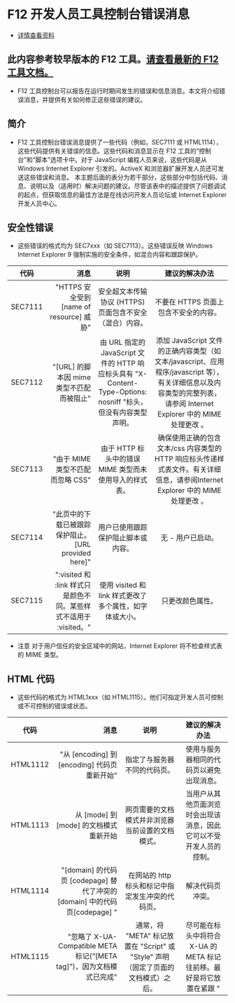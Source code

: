 # F12 开发人员工具控制台错误消息
- [详情查看资料](http://blog.csdn.net/xingxing1828/article/details/38386247)
## 此内容参考较早版本的 F12 工具。[请查看最新的 F12 工具文档。](https://docs.microsoft.com/en-us/microsoft-edge/f12-devtools-guide)
- F12 工具控制台可以报告在运行时期间发生的错误和信息消息。本文将介绍错误消息，并提供有关如何修正这些错误的建议。
## 简介
- F12 工具控制台错误消息提供了一些代码（例如，SEC7111 或 HTML1114），这些代码提供有关错误的信息。这些代码和消息显示在 F12 工具的“控制台”和“脚本”选项卡中。对于 JavaScript 编程人员来说，这些代码是从 Windows Internet Explorer 引发的。ActiveX 和浏览器扩展开发人员还可发送这些错误和消息。
本主题后面的表分为若干部分，这些部分中包括代码、消息、说明以及（适用时）解决问题的建议。尽管该表中的描述提供了问题调试的起点，但获取信息的最佳方法是在线访问开发人员论坛或 Internet Explorer 开发人员中心。

## 安全性错误
- 这些错误的格式均为 SEC7xxx（如 SEC7113）。这些错误反映 Windows Internet Explorer 9 强制实施的安全条件，如混合内容和跟踪保护。


| 代码        |  消息  |  说明  |  建议的解决办法  |
| --------   | -----:   | :----: | :----: |
| SEC7111    | "HTTPS 安全受到 [name of resource] 威胁" |   安全超文本传输协议 (HTTPS) 页面包含不安全（混合）内容。    |   不要在 HTTPS 页面上包含不安全的内容。    |
| SEC7112    | "[URL] 的脚本因 mime 类型不匹配而被阻止"  |   由 URL 指定的 JavaScript 文件的 HTTP 响应标头具有 "X-Content-Type-Options: nosniff "标头，但没有内容类型声明。    |   添加 JavaScript 文件的正确内容类型（如文本/javascript、应用程序/javascript 等），有关详细信息以及内容类型的完整列表，请参阅 Internet Explorer 中的 MIME 处理更改 。   |
| SEC7113    | "由于 MIME 类型不匹配而忽略 CSS"  |   由于 HTTP 标头中的错误 MIME 类型而未使用导入的样式表。   |   确保使用正确的包含文本/css 内容类型的 HTTP 响应标头传递样式表文件。有关详细信息，请参阅Internet Explorer 中的 MIME 处理更改 。   |
| SEC7114    | "此页中的下载已被跟踪保护阻止。[URL provided here]" |  用户已使用跟踪保护阻止脚本或内容。  |  无 - 用户已启动。   |
| SEC7115    | ":visited 和 :link 样式只是颜色不同。某些样式不适用于 :visited。" |   使用 visited 和 link 样式更改了多个属性，如字体或大小。   |   只更改颜色属性。   |

- 注意  对于用户信任的安全区域中的网站，Internet Explorer 将不检查样式表的 MIME 类型。

## HTML 代码
- 这些代码的格式为 HTML1xxx（如 HTML1115）。他们可指定开发人员可控制或不可控制的错误或状态。

| 代码        |  消息  |  说明  |  建议的解决办法  |
| --------   | -----:   | :----: | :----: |
| HTML1112 | "从 [encoding] 到  [encoding] 代码页重新开始" |  指定了与服务器不同的代码页。  |  使用与服务器相同的代码页以避免出现消息。  |
| HTML1113 | 从 [mode] 到 [mode] 的文档模式重新开始 |  网页需要的文档模式并非浏览器当前设置的文档模式。  |  当用户从其他页面浏览时会出现该消息，因此它可以不受开发人员的控制。  |
| HTML1114 | "[domain] 的代码页 [codepage] 替代了冲突的 [domain] 中的代码页[codepage] " |  在网站的 http 标头和标记中指定发生冲突的代码页。  |   解决代码页冲突。 |
| HTML1115 | "忽略了 X-UA-Compatible META 标记(“[META tag]”)，因为文档模式已完成" |  通常，将 "META" 标记放置在 "Script" 或 "Style" 声明（固定了页面的文档模式）之后。  |  尽可能在标头中将符合 X-UA 的 META 标记往前移。最好是将它放置在紧跟 "<title>" 和字符集值之后。  |
| HTML1116 | "符合 X-UA 的 META 标记 （“[META tag]”）由于前面符合 X-UA 的 META 标记 (“[META tag]”)而忽略" |  在源代码的 "<head>" 部分中，有多个"符合 X-UA 的 ""META" 标记。 |  除了留下一个"符合 X-UA 的 META" 标记之外，其他标记全部删除，并确保它尽可能位于标头的前面。最好是将它放置在紧跟 "<title>" 和字符集值之后。  |
| HTML1200 | "[domain] 位于 Internet Explorer 9 兼容性视图列表 (‘[path to local Compatibility View List]’)上。" |  用户已启动。 |
| HTML1201 | "[domain] 是你添加到“兼容性视图”的网站。" |  用户已单击当前网站的“兼容性视图”按钮或已通过“兼容性视图设置”添加该网站。 |  除了留下一个"符合 X-UA 的 META" 标记之外，其他标记全部删除，并确保它尽可能位于标头的前面。最好是将它放置在紧跟 "<title>" 和字符集值之后。  |
| HTML1202 | "[domain] 正在“兼容性视图”中运行，因为已选中“在兼容性视图中显示 Intranet 站点”。" |  用户已选中“兼容性视图设置”中的“在兼容性视图中显示 Intranet 站点”复选框。 |  用户需要按 Alt + T，单击“兼容性视图设置”，然后清除“在兼容性视图中显示 Intranet 站点”复选框。 |
| HTML1203 | "[domain] 已通过组策略配置为在“兼容性视图”中运行。" |  网络管理员已指定网页将在“兼容性视图”中运行。 |  用户需要与网络管理员联系。  |
| HTML1204 | "[domain] 正在“兼容性视图”中运行，因为已选中“在兼容性视图中显示所有网站”。" |  用户已选中“兼容性视图设置”中的“在兼容性视图中显示所有网站”复选框。 | 用户需要按 Alt + T，单击“兼容性视图设置”，然后清除“在兼容性视图中显示所有网站”复选框。  |
| HTML1300 | "发生导航" |  导航至新页面，或者当前页面已刷新。 | 这是一个信息消息，不是错误。若要筛选此消息，右键单击控制台窗格，单击“筛选”，然后取消选中“信息”。 |

## HTML5 分析程序警告
- 以下警告可能在 HTML 分析期间执行的验证过程中出现。这些警告不一定意味着页面受损，但所提供的 HTML 根据 HTML5 标准无效。按照较早版本 HTML 或 XHTML 规格创建的内容在 Html5 中可能无效，特别是在 DOCTYPE 的使用方面。有关详细信息，请参阅创建标准化网站。
- 这些警告的常见原因包括缺失或多余字符，以及标记不匹配。当解决了这些警告之后，与较早浏览器的兼容性，以及网页对 HTML5 标准的遵从性都将提高。为帮助标识警告源，Internet Explorer 包含了行和字符偏移信息，以及指向问题发生位置的链接。

| 代码  |  消息  |  
| --------  |  -----  | 
| HTML1400 | "数字字符引用的开始字符不符合要求，应为: [0-9]。" |
| HTML1401 | "十六进制数字字符引用的开始字符不符合要求，应为: [0-9]、[a-f] 或 [A-F]。" |
HTML1402 | "字符引用缺少结束分号“;”。"
HTML1403 | "数字字符引用未解析为有效字符。"
HTML1404 | "无法识别的命名字符引用。"
HTML1405 | "无效字符: U+0000 NULL。不应使用 Null 字符。"
HTML1406 | "无效的开始标记:“<?”。问号不应用作开始标记。"
HTML1407 | "无效的标记名称。第一个字符应为 [a-zA-Z]。"
HTML1408 | "无效的结束标记“</>”。结束标记不应为空。"
HTML1409 | "无效的属性名称字符。属性名称不应包含 (")、(')、(<) 或 (=)。"
HTML1410 | "未加引号的无效属性值。未加引号的属性值不应包含 (")、(')、(<)、(=) 或 (`)。"
HTML1411 | "文件结尾不符合要求。"
HTML1412 | "注释格式不正确。注释应以“<!--”开始。"
HTML1413 | "不符合要求的字符: U+003E GREATER-THAN SIGN (>)"
HTML1414 | "不符合要求的字符: U+0021 EXCLAMATION MARK (!)"
HTML1415 | "不符合要求的字符: U+002D HYPHEN-MINUS (-)"
HTML1416 | "注释结尾的字符不符合要求。应为“-->”。"
HTML1417 | "空 DOCTYPE。最短的有效 doctype 为“<!DOCTYPE html>”。"
HTML1418 | "DOCTYPE 中出现不符合要求的字符。"
HTML1419 | "DOCTYPE 中出现不符合要求的关键字。关键字应为“PUBLIC”或“SYSTEM”。"
HTML1420 | "“PUBLIC”或“SYSTEM”关键字之后不应为引号。应为空格。"
HTML1421 | "结束标记的格式不正确。结束标记不应包含属性。"
HTML1422 | "开始标记的格式不正确。自结束斜线后应跟随 U+003E GREATER-THAN SIGN (>)。"
HTML1423 | "开始标记的格式不正确。属性应由空格分隔。"
HTML1424 | "无效字符 "
HTML1500 | "标记无法自结束。请使用显式结束标记。"
HTML1501 | "文件结尾不符合要求。"
HTML1502 | "DOCTYPE 不符合要求。只允许一个 DOCTYPE，并且它必须出现在所有元素之前。"
HTML1503 | "开始标记不符合要求。"
HTML1504 | "结束标记不符合要求。"
HTML1505 | "字符标记不符合要求。"
HTML1506 | "标记不符合要求。"
HTML1507 | "不符合要求的字符: U+0000 NULL。不应使用 Null 字符。"
HTML1508 | "不匹配的结束标记。"
HTML1509 | "不匹配的结束标记。"
HTML1510 | "所需节点不在作用域内。"
HTML1511 | "在“<head>”之外出现不符合要求的头级元素。"
HTML1512 | "不匹配的结束标记。"
HTML1513 | "找到多余的“\<html>”标记。每个文档中只应存在一个“\<html>”标记。"
HTML1514 | "找到多余的“\<body>”标记。每个文档中只应存在一个“\<body>”标记。"
HTML1515 | "在文档中极其靠后的位置找到“\<frameset>”。此标记应在创建“\<body>”之前出现。"
HTML1516 | "无效嵌套。类似“\<h1>”或“\<h2>”这样的头标记不应置于另一个头标记内。"
HTML1517 | "无效嵌套。“\<form>”标记标记不应置于另一个“\<form>”内。"
HTML1518 | "无效嵌套。“\<button>”标记不应置于另一个“\<button>”内。"
HTML1519 | "无效嵌套。“\<a>”标记不应置于另一个“\<a>”内。"
HTML1520 | "不符合要求的开始标记:“\<isindex>”元素已被弃用，因此不应使用。"
HTML1521 | "不符合要求的“\</body>”或文件结尾。在文档结束之前，所有具有开始标记的元素都应正确结束。"
HTML1522 | "无效的结束标记:“\</br>”。请改为使用“\<br>”或“\<br/>”。"
HTML1523 | "重叠的结束标记。标记的结构应为“<b><i></i></b>”，而不是“<b><i></b></i>”。"
HTML1524 | "无效的 DOCTYPE。最短的有效 doctype 为“<!DOCTYPE html>”。"
HTML1525 | "在外部内容(MathML/SVG)中发现不符合要求的 HTML 标记。"
HTML1526 | "无效嵌套。“<nobr>”标记不应置于另一个“<nobr>”内。"
HTML1527 | "应为 DOCTYPE。最短的有效 doctype 为“<!DOCTYPE html>”。"
HTML1528 | "HTML 内容中出现不符合要求的“<image>”。请改用“<img>”。"
HTML1529 | "xmlns:xlink 属性值无效。该值必须是“http://www.w3.org/1999/xlink”。"
HTML1530 | "在结构化表元素中发现文本。表文本只能放在“<caption>”、“\<td>”或“\<th>”元素中。"
HTML1531 | "xmlns 属性值无效。对于 SVG 元素，该值必须是“http://www.w3.org/2000/svg”。"
HTML1532 | "xmlns 属性值无效。对于 MathML 元素，该值必须是“http://www.w3.org/1998/Math/MathML”。"

## CSS 代码
- 这些错误的格式为 CSS31xx 并且与 "Web 开放字体格式 (WOFF)" 和 "嵌入式 OpenType 字体 (EOT)" 源和主机服务器问题有关。

| 代码 | 消息 | 描述 | 建议解决办法 |
| --- | --- | --- | --- |
CSS3111 | "@font-face 遇到未知错误" | 级联样式表 (CSS) 字体的 "Web 开放字体格式 (WOFF)" 和 "嵌入式 OpenType 字体 (EOT)" 遇到未知问题。 | 检查 "WOFF" 字体的源。尝试其他字体或源看是否还出现问题。
CSS3112 | "@font-face 未通过 WOFF 完整性检查" | "Web 开放字体格式 (WOFF)" 字体可能已损坏、不完整或者不是正确的格式。 | 检查字体的源。尝试已知正确的字体或源看是否还出现问题。
CSS3113 | "@font-face 在文档来源和 EOT 根字符串之间不匹配" | 无法使用该字体，因为"嵌入式 OpenType 字体 (EOT)" 中的 URL(rootstring) 与使用该字体的文档的域不匹配。 | "EOT" rootstring 中的 URL 校验和可能不正确、指示该字体已损坏或者该字体的 URL 已改变。确保字体已授权，或对将使用这些字体的网站具有相应的权限。
CSS3114 | "@font-face 未通过 OpenType 嵌入式权限检查。权限必须可安装。" | 字体没有通过当前网页安装的权限。 | 请获取正确的权限或嵌入该字体的授权。
CSS3115 | "@font-face 无法加载无效的 OpenType 字体。" | 对于这种使用，该字体无效。 | 请获取当前有效字体的权限或授权。
CSS3116 | "@font-face 跨源请求失败。无 Access-Control-Allow-Origin 标头。" | 该字体可能未配置为跨域访问。 | 字体与文档不是同一个源。请通过使用 "Access-Control-Allow-Origin"HTTP 标头确保处理该字体的主机允许使用该字体。
CSS3117 | "@font-face 跨源请求失败。资源访问受限。" | "Access-Control-Allow-Origin" 标头可能未正确配置或者字体主机可能不允许你的页面使用该字体。| 请确保正确的权限并且正确配置对处理字体的主机具有跨域访问源的 HTTP 响应标头。

## 可缩放向量图形 (SVG) 代码
- F12 工具当前不支持广泛的 SVG 调试，但显示了几条控制台消息可帮助调试 SVG 代码。

代码 | 消息 | 描述 | 建议解决办法
| --- | --- | --- | --- |
SVG5601 | "SVG 路径数据的格式不正确并且可能未完全解析。" | SVG Path 字符串格式不正确，或者包含无法识别的命令。 | 检查命令的格式。
SVG5602 | "SVG 点列表的格式不正确并且可能未完全解析。" | 用于元素的点列表（如 polyline）的格式不正确。 | 确保这些点是完
